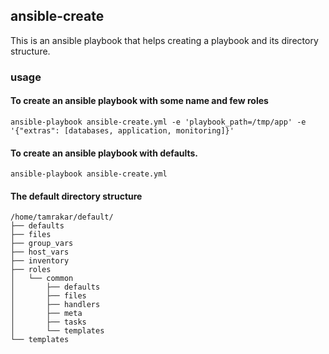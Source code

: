 ## ansible-create
This is an ansible playbook that helps creating a playbook and its directory structure.

### usage
#### To create an ansible playbook with some name and few roles
`
ansible-playbook ansible-create.yml -e 'playbook_path=/tmp/app' -e '{"extras": [databases, application, monitoring]}'
`

#### To create an ansible playbook with defaults.
`ansible-playbook ansible-create.yml`

#### The default directory structure
```
/home/tamrakar/default/
├── defaults
├── files
├── group_vars
├── host_vars
├── inventory
├── roles
│   └── common
│       ├── defaults
│       ├── files
│       ├── handlers
│       ├── meta
│       ├── tasks
│       └── templates
└── templates
```
